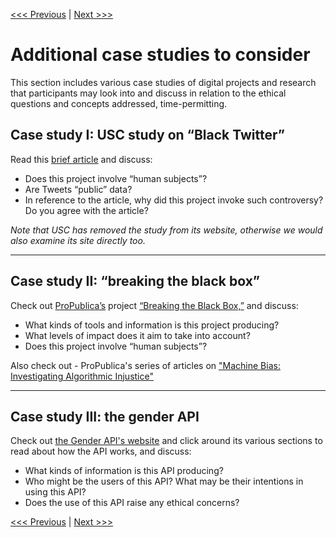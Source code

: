 [<<< Previous](range.md) | [Next >>>](review.md)

# Additional case studies to consider

This section includes various case studies of digital projects and research that participants may look into and discuss in relation to the ethical questions and concepts addressed, time-permitting.  

## Case study I: USC study on “Black Twitter”

Read this [brief article](https://io9.gizmodo.com/what-happens-when-scientists-study-black-twitter-1630540515) and discuss:

- Does this project involve “human subjects”?  
- Are Tweets “public” data?  
- In reference to the article, why did this project invoke such controversy? Do you agree with the article?

*Note that USC has removed the study from its website, otherwise we would also examine its site directly too.*

******

## Case study II: “breaking the black box” 

Check out [ProPublica’s](https://www.propublica.org/) project [“Breaking the Black Box,”](https://www.propublica.org/article/breaking-the-black-box-what-facebook-knows-about-you) and discuss:

* What kinds of tools and information is this project producing?
* What levels of impact does it aim to take into account?
* Does this project involve “human subjects”?

Also check out - ProPublica's series of articles on ["Machine Bias: Investigating Algorithmic Injustice"](https://www.propublica.org/series/machine-bias/)

******

## Case study III: the gender API

Check out [the Gender API's website](https://gender-api.com/) and click around its various sections to read about how the API works, and discuss:

- What kinds of information is this API producing?
- Who might be the users of this API? What may be their intentions in using this API?
- Does the use of this API raise any ethical concerns?  

[<<< Previous](range.md) | [Next >>>](review.md)
